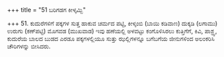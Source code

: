 +++
title = "51 ಬರಿಗಡಗ ಕೀಳ್ಕಮ್ಬಿ"

+++
51. ಕುದುರೆಗಳಿಗೆ ಪಕ್ಕಗಳ ಸುತ್ತ ಹಾಕುವ ಚರ್ಮದ ಪಟ್ಟಿ, ಕೀಳ್ಕಂಬಿ (ಬಾಯಿ ಕಡಿವಾಣ) ದುಕ್ಕಡಿ (ಲಗಾಮು) ಉರುಗು (ಕಣ್‍ಪಟ್ಟಿ) ಮೊಗವಡ (ಮುಖವಾಡ) ಇವು ಹಣೆಯಲ್ಲಿ ಅಳವಟ್ಟು ಕಂಗೊಳಿಸಿರಲು ಕುತ್ತಿಗೆಗೆ, ಕಿವಿ, ಪಾಶ್ರ್ವ, ಕುದುರೆಯ ಬಾಲದ ಬುಡದ ಎರಡೂ ಪಕ್ಕಗಳಲ್ಲಿಯೂ ಸುತ್ತು ಝಲ್ಲಿಗಳನ್ನೂ ಬಗೆಬಗೆಯ ಜೀನುಗಳಿಂದ ಅಲಂಕರಿಸಿ ಚೌರಿಗಳನ್ನು ಬೀಸಿದರು.
